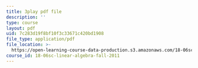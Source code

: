 ```yaml
---
title: 3play pdf file
description: ''
type: course
layout: pdf
uid: 7c283d19f8bf10f3c33671c420bd1908
file_type: application/pdf
file_location: >-
  https://open-learning-course-data-production.s3.amazonaws.com/18-06sc-linear-algebra-fall-2011/7c283d19f8bf10f3c33671c420bd1908_8o5Cmfpeo6g.pdf
course_id: 18-06sc-linear-algebra-fall-2011
---
```

